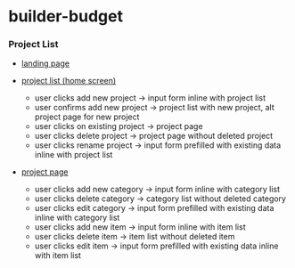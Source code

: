 # builder-budget

### Project List

- [landing page](https://raw.githack.com/phillpeters/builder-budget/master/builder-budget-wireframes/landing-page.html)

- [project list (home screen)](https://raw.githack.com/phillpeters/builder-budget/master/builder-budget-wireframes/project-list.html)
  - user clicks add new project -> input form inline with project list
  - user confirms add new project -> project list with new project, alt project page for new project
  - user clicks on existing project -> project page
  - user clicks delete project -> project page without deleted project
  - user clicks rename project -> input form prefilled with existing data inline with project list

- [project page](https://raw.githack.com/phillpeters/builder-budget/master/builder-budget-wireframes/project-page.html)
  - user clicks add new category -> input form inline with category list
  - user clicks delete category -> category list without deleted category
  - user clicks edit category -> input form prefilled with existing data inline with category list
  - user clicks add new item -> input form inline with item list
  - user clicks delete item -> item list without deleted item
  - user clicks edit item -> input form prefilled with existing data inline with item list